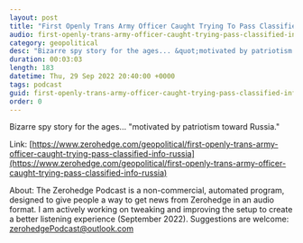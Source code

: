 ```yaml
---
layout: post
title: "First Openly Trans Army Officer Caught Trying To Pass Classified Info To Russia"
audio: first-openly-trans-army-officer-caught-trying-pass-classified-info-russia-0
category: geopolitical
desc: "Bizarre spy story for the ages... &quot;motivated by patriotism toward Russia.&quot;"
duration: 00:03:03
length: 183
datetime: Thu, 29 Sep 2022 20:40:00 +0000
tags: podcast
guid: first-openly-trans-army-officer-caught-trying-pass-classified-info-russia-0
order: 0
---
```

Bizarre spy story for the ages... &quot;motivated by patriotism toward Russia.&quot;

Link: [https://www.zerohedge.com/geopolitical/first-openly-trans-army-officer-caught-trying-pass-classified-info-russia](https://www.zerohedge.com/geopolitical/first-openly-trans-army-officer-caught-trying-pass-classified-info-russia)

About: The Zerohedge Podcast is a non-commercial, automated program, designed to give people a way to get news from Zerohedge in an audio format.  I am actively working on tweaking and improving the setup to create a better listening experience (September 2022).  Suggestions are welcome: [zerohedgePodcast@outlook.com](mailto:zerohedgePodcast@outlook.com)